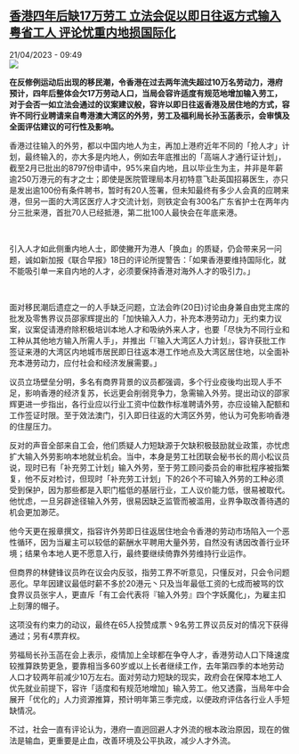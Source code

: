 <!--1682064902000-->
[香港四年后缺17万劳工 立法会促以即日往返方式输入粤省工人 评论忧重内地损国际化](https://www.rfi.fr/cn/%E4%B8%AD%E5%9B%BD/20230421-%E9%A6%99%E6%B8%AF%E5%9B%9B%E5%B9%B4%E5%90%8E%E7%BC%BA17%E4%B8%87%E5%8A%B3%E5%B7%A5-%E7%AB%8B%E6%B3%95%E4%BC%9A%E4%BF%83%E4%BB%A5%E5%8D%B3%E6%97%A5%E5%BE%80%E8%BF%94%E6%96%B9%E5%BC%8F%E8%BE%93%E5%85%A5%E7%B2%A4%E7%9C%81%E5%B7%A5%E4%BA%BA-%E8%AF%84%E8%AE%BA%E5%BF%A7%E9%87%8D%E5%86%85%E5%9C%B0%E6%8D%9F%E5%9B%BD%E9%99%85%E5%8C%96)
------

<div>21/04/2023 - 09:49</div><img src="https://s.rfi.fr/media/display/4c1d3e8e-e018-11ed-b4ec-005056bf30b7/w:1280/p:16x9/hk-83.jpg"><p><strong>在反修例运动后出现的移民潮，令香港在过去两年流失超过10万名劳动力，港府预计，四年后整体会欠17万劳动人口，当局会容许适度有规范地增加输入劳工，对于会否一如立法会通过的议案建议般，容许以即日往返香港及居住地的方式，容许不同行业聘请来自粤港澳大湾区的外劳，劳工及福利局长孙玉菡表示，会审慎及全面评估建议的可行性及影响。                    </strong></p><div><p><span><span><span><span><span><span><span><span><span>香港过往输入的外劳，都以中国内地人为主，再加上港府近年不同的「抢人才」计划，最终输入的，亦大多是内地人，例如去年底推出的「高端人才通行证计划」，截至</span></span></span><span><span><span>2月已批出的8797份申请中，95%来自内地，且以毕业生为主，并非是年薪逾250万港元的有才之士；即使是医院管理局本月初特意飞赴英国招募医生，亦只是发出逾100份有条件聘书，暂时有20人签署，但未知最终有多少人会真的应聘来港，但另一面的大湾区医疗人才交流计划，则铁定会有300名广东省护士在两年内分三批来港，首批70人已经抵港，第二批100人最快会在年底来港。</span></span></span></span></span></span></span></span></span></p><p> </p><p><span><span><span><span><span><span><span><span><span>引入人才如此侧重内地人士，即使撇开为港人「换血」的质疑，仍会带来另一问题，诚如新加报《联合早报》</span></span></span><span><span><span>18日的评论所提警告：「如果香港要维持国际化，就不能吸引单一来自内地的人才，必须要保持香港对海外人才的吸引力。」</span></span></span></span></span></span></span></span></span></p><p> </p><p><span><span><span><span><span><span><span><span><span>面对移民潮后遗症之一的人手缺乏问题，立法会昨</span></span></span><span><span><span>(20日)讨论由身兼自由党主席的批发及零售界议员邵家辉提出的「加快输入人力，补充本港劳动力」无约束力议案，议案促请港府除积极培训本地人才和吸纳外来人才，也要「尽快为不同行业和工种从其他地方输入所需人手」，并推出「『输入大湾区人力计划』，容许获批工作签证来港的大湾区内地城市居民即日往返本港工作地点及大湾区居住地，以全面补充本港劳动力，应付社会和经济发展需要。」</span></span></span></span></span></span></span></span></span></p><p><span><span><span><span><span><span><span><span><span>议员立场壁垒分明，多名有商界背景的议员都强调，多个行业疫後均出现人手不足，影响香港的经济复苏，长远更会削弱竞争力，急需输入外劳。提出动议的邵家辉更进一步指出，各行业应以行业工资中位数作标准聘请外劳，亦应设输入配额和工作签证时限。至于效法澳门，引入即日往返的大湾区外劳，他认为可免影响香港的住屋压力。</span></span></span></span></span></span></span></span></span></p><p><span><span><span><span><span><span><span><span><span>反对的声音全部来自工会，他们质疑人力短缺源于欠缺积极鼓励就业政策，亦忧虑扩大输入外劳影响本地就业机会。当中，本身是劳工社团联会秘书长的周小松议员说，现时已有「补充劳工计划」输入外劳，至于劳工顾问委员会的审批程序被指繁复，他不反对检讨，但现时「补充劳工计划」下的</span></span></span><span><span><span>26个不可输入外劳的工种必须受到保护，因为那些都是入职门槛低的基层行业，工人议价能力低，很易被取代。他忧虑，一旦另辟途径输入外劳，很易因缺乏监管而被滥用，业界争取改善待遇的机会更加渺茫。</span></span></span></span></span></span></span></span></span></p><p><span><span><span><span><span><span><span><span><span>他今天更在报章撰文，指容许外劳即日往返居住地会令香港的劳动市场陷入一个恶性循环，因为当雇主可以较低的薪酬水平聘用大量外劳，自然没有诱因改善行业环境；结果令本地人更不愿意入行，最终要继续倚靠外劳维持行业运作。</span></span></span></span></span></span></span></span></span></p><p><span><span><span><span><span><span><span><span><span>但商界的林健锋议员昨在议会内反驳，指劳工界不听意见，只懂反对，只会令问题恶化。早年因建议最低时薪不多於</span></span></span><span><span><span>20港元丶只及当年最低工资的七成而被骂的饮食界议员张宇人，更直斥「有工会代表将『输入外劳』四个字妖魔化」，为雇主扣上刻薄的帽子。</span></span></span></span></span></span></span></span></span></p><p><span><span><span><span><span><span><span><span><span>这项没有约束力的动议，最终在</span></span></span><span><span><span>65人投赞成票丶9名劳工界议员反对的情况下获得通过；另有4票弃权。</span></span></span></span></span></span></span></span></span></p><p><span><span><span><span><span><span><span><span><span>劳福局长孙玉菡在会上表示，疫情加上全球都在争夺人才，香港劳动人口下降速度较推算跌势更急，要靠相当多</span></span></span><span><span><span>60岁或以上长者继续工作，去年第四季的本地劳动人口才较两年前减少10万左右。面对劳动力短缺的现实，政府会在保障本地工人优先就业前提下，容许「适度和有规范地增加」输入劳工。他又透露，当局年中会展开「优化的」人力资源推算，预计明年第三季完成，以便政府评估各行业人手短缺情况。</span></span></span></span></span></span></span></span></span></p><p><span><span><span><span><span><span><span><span><span>不过，社会一直有评论认为，港府一直迥回避人才外流的根本政治原因，现在的做法是输血，更重要是止血，改善环境及公平执政，减少人才外流。</span></span></span></span></span></span></span></span></span></p><div data-selfpromo-newsletter></div><div data-selfpromo-app></div></div>
